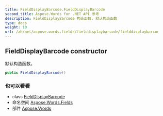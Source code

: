 ```yaml
---
title: FieldDisplayBarcode.FieldDisplayBarcode
second_title: Aspose.Words for .NET API 参考
description: FieldDisplayBarcode 构造函数. 默认构造函数
type: docs
weight: 10
url: /zh/net/aspose.words.fields/fielddisplaybarcode/fielddisplaybarcode/
---
```

## FieldDisplayBarcode constructor

默认构造函数。

```csharp
public FieldDisplayBarcode()
```

### 也可以看看

* class [FieldDisplayBarcode](../)
* 命名空间 [Aspose.Words.Fields](../../fielddisplaybarcode/)
* 部件 [Aspose.Words](../../../)


